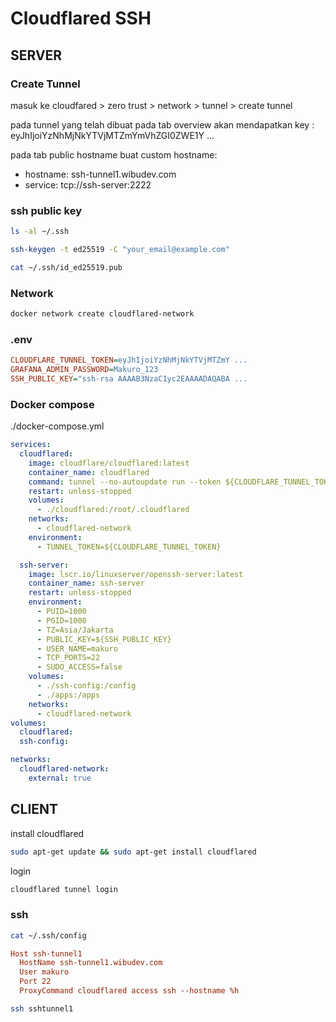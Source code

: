 # Cloudflared SSH 

## SERVER

### Create Tunnel

masuk ke cloudfared > zero trust > network > tunnel > create tunnel

pada tunnel yang telah dibuat pada tab overview akan mendapatkan key : eyJhIjoiYzNhMjNkYTVjMTZmYmVhZGI0ZWE1Y ...

pada tab public hostname buat custom hostname: 
 - hostname: ssh-tunnel1.wibudev.com
 - service: tcp://ssh-server:2222


### ssh public key

```bash
ls -al ~/.ssh
```

```bash
ssh-keygen -t ed25519 -C "your_email@example.com"
```

```bash
cat ~/.ssh/id_ed25519.pub
```

### Network 

```bash
docker network create cloudflared-network
```

### .env

```ini
CLOUDFLARE_TUNNEL_TOKEN=eyJhIjoiYzNhMjNkYTVjMTZmY ...
GRAFANA_ADMIN_PASSWORD=Makuro_123
SSH_PUBLIC_KEY="ssh-rsa AAAAB3NzaC1yc2EAAAADAQABA ...
```

### Docker compose

./docker-compose.yml
```yml
services:
  cloudflared:
    image: cloudflare/cloudflared:latest
    container_name: cloudflared
    command: tunnel --no-autoupdate run --token ${CLOUDFLARE_TUNNEL_TOKEN}
    restart: unless-stopped
    volumes:
      - ./cloudflared:/root/.cloudflared
    networks:
      - cloudflared-network
    environment:
      - TUNNEL_TOKEN=${CLOUDFLARE_TUNNEL_TOKEN}

  ssh-server:
    image: lscr.io/linuxserver/openssh-server:latest
    container_name: ssh-server
    restart: unless-stopped
    environment:
      - PUID=1000
      - PGID=1000
      - TZ=Asia/Jakarta
      - PUBLIC_KEY=${SSH_PUBLIC_KEY}
      - USER_NAME=makuro
      - TCP_PORTS=22
      - SUDO_ACCESS=false
    volumes:
      - ./ssh-config:/config
      - ./apps:/apps
    networks:
      - cloudflared-network
volumes:
  cloudflared:
  ssh-config:

networks:
  cloudflared-network:
    external: true
```


## CLIENT

install cloudflared

```bash
sudo apt-get update && sudo apt-get install cloudflared
```

login

```bash
cloudflared tunnel login
```

### ssh

```bash
cat ~/.ssh/config
```

```ini
Host ssh-tunnel1
  HostName ssh-tunnel1.wibudev.com
  User makuro
  Port 22
  ProxyCommand cloudflared access ssh --hostname %h
```

```bash
ssh sshtunnel1
```





